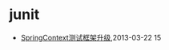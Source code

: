 # junit
* [SpringContext测试框架升级](/2013/2013-03-22-springcontext-test-framework-upgrade),2013-03-22 15
